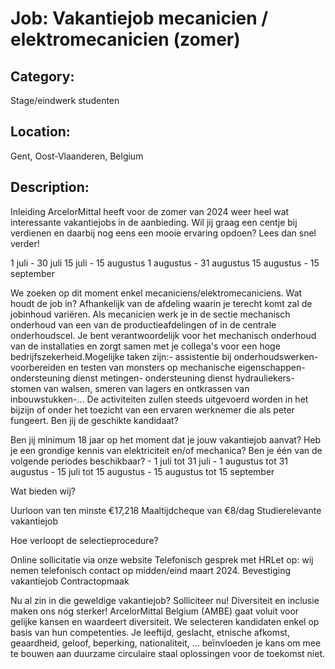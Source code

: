# Job: Vakantiejob mecanicien / elektromecanicien (zomer)
## Category: 
Stage/eindwerk studenten
## Location: 
Gent, Oost-Vlaanderen, Belgium
## Description:
Inleiding
ArcelorMittal heeft voor de zomer van 2024 weer heel wat interessante vakantiejobs in de aanbieding. Wil jij graag een centje bij verdienen en daarbij nog eens een mooie ervaring opdoen? Lees dan snel verder! 

1 juli - 30 juli 
15 juli - 15 augustus
1 augustus - 31 augustus 
15 augustus - 15 september

We zoeken op dit moment enkel mecaniciens/elektromecaniciens.
Wat houdt de job in? 
Afhankelijk van de afdeling waarin je terecht komt zal de jobinhoud variëren.
Als mecanicien werk je in de sectie mechanisch onderhoud van een van de productieafdelingen of in de centrale onderhoudscel. Je bent verantwoordelijk voor het mechanisch onderhoud van de installaties en zorgt samen met je collega's voor een hoge bedrijfszekerheid.Mogelijke taken zijn:- assistentie bij onderhoudswerken- voorbereiden en testen van monsters op mechanische eigenschappen- ondersteuning dienst metingen- ondersteuning dienst hydrauliekers- stomen van walsen, smeren van lagers en ontkrassen van inbouwstukken-…
De activiteiten zullen steeds uitgevoerd worden in het bijzijn of onder het toezicht van een ervaren werknemer die als peter fungeert.
Ben jij de geschikte kandidaat? 

Ben jij minimum 18 jaar op het moment dat je jouw vakantiejob aanvat?
Heb je een grondige kennis van elektriciteit en/of mechanica?
Ben je één van de volgende periodes beschikbaar? - 1 juli tot 31 juli - 1 augustus tot 31 augustus - 15 juli tot 15 augustus - 15 augustus tot 15 september

Wat bieden wij? 

Uurloon van ten minste €17,218
Maaltijdcheque van €8/dag
Studierelevante vakantiejob 

Hoe verloopt de selectieprocedure?

Online sollicitatie via onze website
Telefonisch gesprek met HRLet op: wij nemen telefonisch contact op midden/eind maart 2024.
Bevestiging vakantiejob
Contractopmaak

Nu al zin in die geweldige vakantiejob? Solliciteer nu!
Diversiteit en inclusie maken ons nóg sterker!
ArcelorMittal Belgium (AMBE) gaat voluit voor gelijke kansen en waardeert diversiteit. We selecteren kandidaten enkel op basis van hun competenties. Je leeftijd, geslacht, etnische afkomst, geaardheid, geloof, beperking, nationaliteit, … beïnvloeden je kans om mee te bouwen aan duurzame circulaire staal oplossingen voor de toekomst niet.
 
